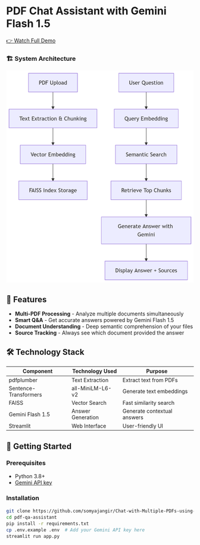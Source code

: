 # PDF Chat Assistant with Gemini Flash 1.5

[👉 Watch Full Demo](https://drive.google.com/file/d/1a24rUBTMB9E5yNPMtDnFbpcaaauazoSL/view?usp=sharing)

### 🏗️ System Architecture

![System Architecture](architecture.png)

## 📌 Features
- **Multi-PDF Processing** - Analyze multiple documents simultaneously
- **Smart Q&A** - Get accurate answers powered by Gemini Flash 1.5
- **Document Understanding** - Deep semantic comprehension of your files
- **Source Tracking** - Always see which document provided the answer

## 🛠️ Technology Stack
| Component           | Technology Used      | Purpose                     |
|---------------------|----------------------|-----------------------------|
| pdfplumber          | Text Extraction      | Extract text from PDFs       |
| Sentence-Transformers | all-MiniLM-L6-v2    | Generate text embeddings     |
| FAISS               | Vector Search        | Fast similarity search       |
| Gemini Flash 1.5    | Answer Generation    | Generate contextual answers  |
| Streamlit           | Web Interface        | User-friendly UI            |

## 🚀 Getting Started

### Prerequisites
- Python 3.8+
- [Gemini API key](https://ai.google.dev/)

### Installation
```bash
git clone https://github.com/somyajangir/Chat-with-Multiple-PDFs-using-RAG-and-Gemini-Flash.git
cd pdf-qa-assistant
pip install -r requirements.txt
cp .env.example .env  # Add your Gemini API key here
streamlit run app.py
